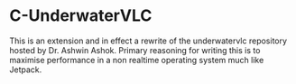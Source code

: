 # C-UnderwaterVLC

This is an extension and in effect a rewrite of the underwatervlc repository hosted by
Dr. Ashwin Ashok. Primary reasoning for writing this is to maximise performance in a non
realtime operating system much like Jetpack.